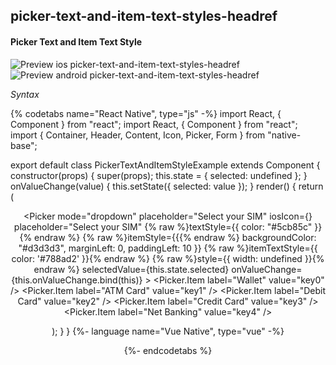 ## picker-text-and-item-text-styles-headref
#### Picker Text and Item Text Style

![Preview ios picker-text-and-item-text-styles-headref](https://github.com/GeekyAnts/NativeBase-KitchenSink/raw/v2.6.1/screenshots/ios/picker-text-itemtext-style.gif)
![Preview android picker-text-and-item-text-styles-headref](https://github.com/GeekyAnts/NativeBase-KitchenSink/raw/v2.6.1/screenshots/android/picker.gif)

*Syntax*

{% codetabs name="React Native", type="js" -%}
import React, { Component } from "react";
import React, { Component } from "react";
import { Container, Header, Content, Icon, Picker, Form } from "native-base";

export default class PickerTextAndItemStyleExample extends Component {
  constructor(props) {
    super(props);
    this.state = {
      selected: undefined
    };
  }
  onValueChange(value) {
    this.setState({
      selected: value
    });
  }
  render() {
    return (
      <Container>
        <Header />
        <Content>
          <Form>
            <Picker
              mode="dropdown"
              placeholder="Select your SIM"
              iosIcon={<Icon name="arrow-down" />}
              placeholder="Select your SIM"
              {% raw %}textStyle={{ color: "#5cb85c" }}{% endraw %}
              {% raw %}itemStyle={{{% endraw %}
                backgroundColor: "#d3d3d3",
                marginLeft: 0,
                paddingLeft: 10
              }}
              {% raw %}itemTextStyle={{ color: '#788ad2' }}{% endraw %}
              {% raw %}style={{ width: undefined }}{% endraw %}
              selectedValue={this.state.selected}
              onValueChange={this.onValueChange.bind(this)}
            >
              <Picker.Item label="Wallet" value="key0" />
              <Picker.Item label="ATM Card" value="key1" />
              <Picker.Item label="Debit Card" value="key2" />
              <Picker.Item label="Credit Card" value="key3" />
              <Picker.Item label="Net Banking" value="key4" />
            </Picker>
          </Form>
        </Content>
      </Container >
    );
  }
}
{%- language name="Vue Native", type="vue" -%}
<template>
  <nb-container>
    <nb-header />
    <nb-content>
      <nb-form>
        <nb-picker
          mode="dropdown"
          :iosIcon="getIosIcon()"
          placeholder="Select your SIM"
          :textStyle="{ color: '#5cb85c' }"
          :itemStyle="{
              backgroundColor: '#d3d3d3',
              marginLeft: 0,
              paddingLeft: 10
          }"
          :itemTextStyle="{ color: '#788ad2' }"
          :selectedValue="selected"
          :onValueChange="onValueChange"
        >
          <item label="Wallet" value="key0" />
          <item label="ATM Card" value="key1" />
          <item label="Debit Card" value="key2" />
          <item label="Credit Card" value="key3" />
          <item label="Net Banking" value="key4" />
        </nb-picker>
      </nb-form>
    </nb-content>
  </nb-container>
</template>
<script>
import React from "react";
import { Picker, Icon } from "native-base";
export default {
  components: { Item: Picker.Item },
  data: function() {
    return {
      selected: "key1"
    };
  },
  methods: {
    onValueChange: function(value) {
      this.selected = value;
    },
    getIosIcon: function() {
      return <Icon name="ios-arrow-down-outline" />;
    }
  }
};
</script>
{%- endcodetabs %}
 <p>
    <div id="" class="mobileDevice" style="background: url(&quot;https://docs.nativebase.io/docs/assets/iosphone.png&quot;) no-repeat; padding: 63px 20px 100px 15px; width: 292px; height: 600px;margin:0 auto;float:none;">
        <img src="https://github.com/GeekyAnts/NativeBase-KitchenSink/raw/v2.6.1/screenshots/ios/picker-text-itemtext-style.gif" alt="" style="display:block !important" />
    </div>
</p>
<br />

